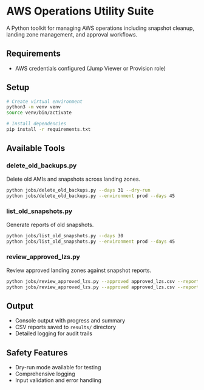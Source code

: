 # AWS Operations Utility Suite

A Python toolkit for managing AWS operations including snapshot cleanup, landing zone management, and approval workflows.

## Requirements

- AWS credentials configured (Jump Viewer or Provision role)

## Setup

```bash
# Create virtual environment
python3 -m venv venv
source venv/bin/activate

# Install dependencies
pip install -r requirements.txt
```

## Available Tools

### delete_old_backups.py

Delete old AMIs and snapshots across landing zones.

```bash
python jobs/delete_old_backups.py --days 31 --dry-run
python jobs/delete_old_backups.py --environment prod --days 45
```

### list_old_snapshots.py

Generate reports of old snapshots.

```bash
python jobs/list_old_snapshots.py --days 30
python jobs/list_old_snapshots.py --environment prod --days 45
```

### review_approved_lzs.py

Review approved landing zones against snapshot reports.

```bash
python jobs/review_approved_lzs.py --approved approved_lzs.csv --report snapshot_report.csv
python jobs/review_approved_lzs.py --approved approved_lzs.csv --report snapshot_report.csv --days 45 --csv
```

## Output

- Console output with progress and summary
- CSV reports saved to `results/` directory
- Detailed logging for audit trails

## Safety Features

- Dry-run mode available for testing
- Comprehensive logging
- Input validation and error handling
